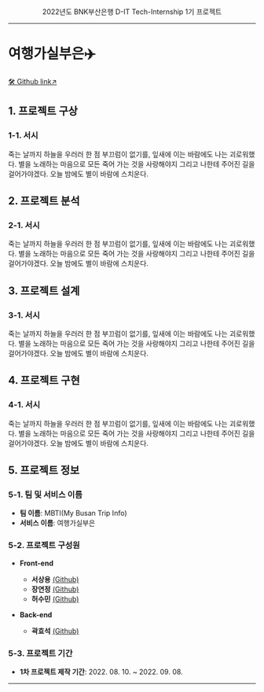 <center>2022년도 BNK부산은행 D-IT Tech-Internship 1기 프로젝트</center>

***

# 여행가실부은✈️
[🛠 Github link↗](https://github.com/ssy0061/MyBusanTripInfo)


## 1. 프로젝트 구상

### 1-1. 서시
죽는 날까지 하늘을 우러러 한 점 부끄럼이 없기를, 잎새에 이는 바람에도 나는 괴로워했다. 별을 노래하는 마음으로 모든 죽어 가는 것을 사랑해야지 그리고 나한테 주어진 길을 걸어가야겠다. 오늘 밤에도 별이 바람에 스치운다.


## 2. 프로젝트 분석

### 2-1. 서시
죽는 날까지 하늘을 우러러 한 점 부끄럼이 없기를, 잎새에 이는 바람에도 나는 괴로워했다. 별을 노래하는 마음으로 모든 죽어 가는 것을 사랑해야지 그리고 나한테 주어진 길을 걸어가야겠다. 오늘 밤에도 별이 바람에 스치운다.


## 3. 프로젝트 설계

### 3-1. 서시
죽는 날까지 하늘을 우러러 한 점 부끄럼이 없기를, 잎새에 이는 바람에도 나는 괴로워했다. 별을 노래하는 마음으로 모든 죽어 가는 것을 사랑해야지 그리고 나한테 주어진 길을 걸어가야겠다. 오늘 밤에도 별이 바람에 스치운다.


## 4. 프로젝트 구현

### 4-1. 서시
죽는 날까지 하늘을 우러러 한 점 부끄럼이 없기를, 잎새에 이는 바람에도 나는 괴로워했다. 별을 노래하는 마음으로 모든 죽어 가는 것을 사랑해야지 그리고 나한테 주어진 길을 걸어가야겠다. 오늘 밤에도 별이 바람에 스치운다.


## 5. 프로젝트 정보

### 5-1. 팀 및 서비스 이름
- **팀 이름**: MBTI(My Busan Trip Info)
- **서비스 이름**: 여행가실부은

### 5-2. 프로젝트 구성원
- **Front-end**
    - **서상용** [(Github)](https://github.com/ssy0061)
    - **장연정** [(Github)](https://github.com/yjungs2)
    - **허수민** [(Github)](https://github.com/acetyl-CoA)

- **Back-end**
    - **곽효석** [(Github)](https://github.com/kkhsuk)

### 5-3. 프로젝트 기간
- **1차 프로젝트 제작 기간**: 2022. 08. 10. ~ 2022. 09. 08.


***
